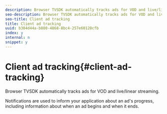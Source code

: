 ```yaml
---
description: Browser TVSDK automatically tracks ads for VOD and live/linear streaming.
seo-description: Browser TVSDK automatically tracks ads for VOD and live/linear streaming.
seo-title: Client ad tracking
title: Client ad tracking
uuid: b304d44a-b880-4868-8bc4-257e60120cfb
index: y
internal: n
snippet: y
---
```


# Client ad tracking{#client-ad-tracking}

Browser TVSDK automatically tracks ads for VOD and live/linear streaming.

Notifications are used to inform your application about an ad's progress, including information about when an ad begins and when it ends. 
